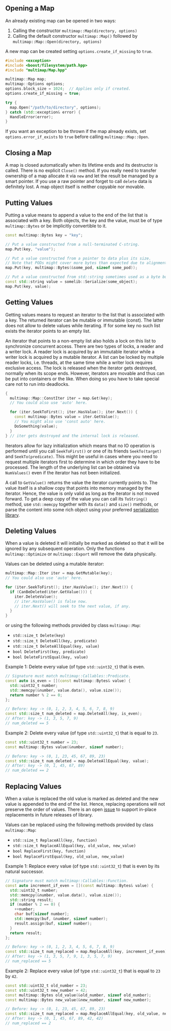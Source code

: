 ## Opening a Map

An already existing map can be opened in two ways:

1. Calling the constructor `multimap::Map(directory, options)`
2. Calling the default constructor `multimap::Map()` followed by `multimap::Map::Open(directory, options)`

A new map can be created setting `options.create_if_missing` to `true`.

```cpp
#include <exception>
#include <boost/filesystem/path.hpp>
#include "multimap/Map.hpp"

multimap::Map map;
multimap::Options options;
options.block_size = 1024;  // Applies only if created.
options.create_if_missing = true;

try {
  map.Open("/path/to/directory", options);
} catch (std::exception& error) {
  HandleError(error);
}
```

If you want an exception to be thrown if the map already exists, set `options.error_if_exists` to `true` before calling `multimap::Map::Open`.

## Closing a Map

A map is closed automatically when its lifetime ends and its destructor is called. There is no explicit `Close()` method. If you really need to transfer ownership of a map allocate it via `new` and let the result be managed by a smart pointer. If you use a raw pointer and forget to call `delete` data is definitely lost. A map object itself is neither copyable nor movable.

## Putting Values

Putting a value means to append a value to the end of the list that is associated with a key. Both objects, the key and the value, must be of type `multimap::Bytes` or be implicitly convertible to it.

```cpp
const multimap::Bytes key = "key";

// Put a value constructed from a null-terminated C-string.
map.Put(key, "value");

// Put a value constructed from a pointer to data plus its size.
// Note that PODs might cover more bytes than expected due to alignment.
map.Put(key, multimap::Bytes(&some_pod, sizeof some_pod));

// Put a value constructed from std::string sometimes used as a byte buffer.
const std::string value = somelib::Serialize(some_object);
map.Put(key, value);
```

## Getting Values

Getting values means to request an iterator to the list that is associated with a key. The returned iterator can be mutable or immutable (const). The latter does not allow to delete values while iterating. If for some key no such list exists the iterator points to an empty list.

An iterator that points to a non-empty list also holds a lock on this list to synchronize concurrent access. There are two types of locks, a reader and a writer lock. A reader lock is acquired by an immutable iterator while a writer lock is acquired by a mutable iterator. A list can be locked by multiple reader locks, i.e. threads, at the same time while a writer lock requires exclusive access. The lock is released when the iterator gets destroyed, normally when its scope ends. However, iterators are movable and thus can be put into containers or the like. When doing so you have to take special care not to run into deadlocks.

```cpp
{
  multimap::Map::ConstIter iter = map.Get(key);
  // You could also use 'auto' here.

  for (iter.SeekToFirst(); iter.HasValue(); iter.Next()) {
    const multimap::Bytes value = iter.GetValue();
    // You might also use 'const auto' here.
    DoSomething(value);
  }
} // iter gets destroyed and the internal lock is released.
```

Iterators allow for lazy initialization which means that no IO operation is performed until you call `SeekToFirst()` or one of its friends `SeekTo(target)` and `SeekTo(predicate)`. This might be useful in cases where you need to request multiple iterators first to determine in which order they have to be processed. The length of the underlying list can be obtained via `NumValues()` even if the iterator has not been initialized.

A call to `GetValue()` returns the value the iterator currently points to. The value itself is a shallow copy that points into memory managed by the iterator. Hence, the value is only valid as long as the iterator is not moved forward. To get a deep copy of the value you can call its `ToString()` method, use `std::memcpy` together with its `data()` and `size()` methods, or parse the content into some rich object using your preferred [serialization library](https://en.wikipedia.org/wiki/Comparison_of_data_serialization_formats).

## Deleting Values

When a value is deleted it will initially be marked as deleted so that it will be ignored by any subsequent operation. Only the functions `multimap::Optimize` or `multimap::Export` will remove the data physically.

Values can be deleted using a mutable iterator:

```cpp
multimap::Map::Iter iter = map.GetMutable(key);
// You could also use 'auto' here.

for (iter.SeekToFirst(); iter.HasValue(); iter.Next()) {
  if (CanBeDeleted(iter.GetValue())) {
    iter.DeleteValue();
    // iter.HasValue() is false now.
    // iter.Next() will seek to the next value, if any.
  }
}
```

or using the following methods provided by class `multimap::Map`:

* `std::size_t Delete(key)`
* `std::size_t DeleteAll(key, predicate)`
* `std::size_t DeleteAllEqual(key, value)`
* `bool DeleteFirst(key, predicate)`
* `bool DeleteFirstEqual(key, value)`

Example 1: Delete every value (of type `std::uint32_t`) that is even.

```cpp
// Signature must match multimap::Callables::Predicate.
const auto is_even = [](const multimap::Bytes& value) {
  std::uint32_t number;
  std::memcpy(&number, value.data(), value.size());
  return number % 2 == 0;
};

// Before: key -> (0, 1, 2, 3, 4, 5, 6, 7, 8, 9)
const std::size_t num_deleted = map.DeleteAll(key, is_even);
// After: key -> (1, 3, 5, 7, 9)
// num_deleted == 5
```

Example 2: Delete every value (of type `std::uint32_t`) that is equal to `23`.

```cpp
const std::uint32_t number = 23;
const multimap::Bytes value(&number, sizeof number);

// Before: key -> (0, 1, 23, 45, 67, 89, 23)
const std::size_t num_deleted = map.DeleteAllEqual(key, value);
// After: key -> (0, 1, 45, 67, 89)
// num_deleted == 2
```

## Replacing Values

When a value is replaced the old value is marked as deleted and the new value is appended to the end of the list. Hence, replacing operations will not preserve the order of values. There is an open [issue](https://bitbucket.org/mtrenkmann/multimap/issues/2) to support in-place replacements in future releases of library.

Values can be replaced using the following methods provided by class `multimap::Map`:

* `std::size_t ReplaceAll(key, function)`
* `std::size_t ReplaceAllEqual(key, old_value, new_value)`
* `bool ReplaceFirst(key, function)`
* `bool ReplaceFirstEqual(key, old_value, new_value)`

Example 1: Replace every value (of type `std::uint32_t`) that is even by its natural successor.

```cpp
// Signature must match multimap::Callables::Function.
const auto increment_if_even = [](const multimap::Bytes& value) {
  std::uint32_t number;
  std::memcpy(&number, value.data(), value.size());
  std::string result;
  if (number % 2 == 0) {
    ++number;
    char buf[sizeof number];
    std::memcpy(buf, &number, sizeof number);
    result.assign(buf, sizeof number);
  }
  return result;
};

// Before: key -> (0, 1, 2, 3, 4, 5, 6, 7, 8, 9)
const std::size_t num_replaced = map.ReplaceAll(key, increment_if_even);
// After: key -> (1, 3, 5, 7, 9, 1, 3, 5, 7, 9)
// num_replaced == 5
```

Example 2: Replace every value (of type `std::uint32_t`) that is equal to `23` by `42`.

```cpp
const std::uint32_t old_number = 23;
const std::uint32_t new_number = 42;
const multimap::Bytes old_value(&old_number, sizeof old_number);
const multimap::Bytes new_value(&new_number, sizeof new_number);

// Before: key -> (0, 1, 23, 45, 67, 89, 23)
const std::size_t num_replaced = map.ReplaceAllEqual(key, old_value, new_value);
// After: key -> (0, 1, 45, 67, 89, 42, 42)
// num_replaced == 2
```

